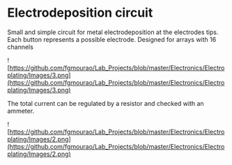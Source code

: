 # Electrodeposition circuit 
 
Small and simple circuit for metal electrodeposition at the electrodes tips.
Each button represents a possible electrode. Designed for arrays with 16 channels

![https://github.com/fgmourao/Lab_Projects/blob/master/Electronics/Electroplating/Images/3.png](https://github.com/fgmourao/Lab_Projects/blob/master/Electronics/Electroplating/Images/3.png)

The total current can be regulated by a resistor and checked with an ammeter.

![https://github.com/fgmourao/Lab_Projects/blob/master/Electronics/Electroplating/Images/2.png](https://github.com/fgmourao/Lab_Projects/blob/master/Electronics/Electroplating/Images/2.png)
